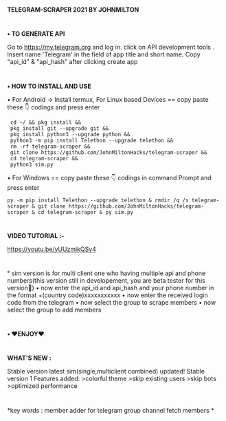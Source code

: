 #
**TELEGRAM-SCRAPER 2021 BY JOHNMILTON**
#
**• TO GENERATE API**

   Go to https://my.telegram.org and log in.
   click on API development tools .
    Insert name 'Telegram' in the field of app title and short name. 
    Copy "api_id" & "api_hash" after clicking create app
#
**• HOW TO INSTALL AND USE**

   • For Android -> Install termux, For Linux based Devices == copy paste these 👇 codings and press enter
```
 cd ~/ && pkg install && 
 pkg install git --upgrade git &&
 pkg install python3 --upgrade python &&
 python3 -m pip install Telethon --upgrade telethon && 
 rm -rf telegram-scraper && 
 git clone https://github.com/JohnMiltonHacks/telegram-scraper && 
 cd telegram-scraper && 
 python3 sim.py
```

 • For Windows == copy paste these 👇 codings in command Prompt and press enter
 
 ```
py -m pip install Telethon --upgrade telethon & rmdir /q /s telegram-scraper & git clone https://github.com/JohnMiltonHacks/telegram-scraper & cd telegram-scraper & py sim.py
```

#
 **VIDEO TUTORIAL :-**

 https://youtu.be/yUUzmikQSy4
#
   ° sim version is for multi client one who having multiple api and phone numbers(this version still in developement, you are beta tester for this version🤗)
   • now enter the api_id and api_hash and your phone number in the format +(country code)xxxxxxxxxxx
   • now enter the received login code from the telegram
   • now select the group to scrape members
   • now select the group to add members
#
**• ❤ENJOY❤**
#
**WHAT'S NEW :**
    
Stable version latest sim(single,multiclient combined) updated!
Stable version 1
Features added:
         >colorful theme
         >skip existing users
         >skip bots
         >optimized performance

# 
*key words : member adder for telegram group channel fetch members *
